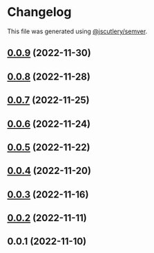 # Changelog

This file was generated using [@jscutlery/semver](https://github.com/jscutlery/semver).

## [0.0.9](https://github.com/otwld/ecosystem/compare/apps-api-otwld-fr-0.0.8...apps-api-otwld-fr-0.0.9) (2022-11-30)



## [0.0.8](https://github.com/otwld/ecosystem/compare/apps-api-otwld-fr-0.0.7...apps-api-otwld-fr-0.0.8) (2022-11-28)



## [0.0.7](https://github.com/otwld/ecosystem/compare/apps-api-otwld-fr-0.0.6...apps-api-otwld-fr-0.0.7) (2022-11-25)



## [0.0.6](https://github.com/otwld/ecosystem/compare/apps-api-otwld-fr-0.0.5...apps-api-otwld-fr-0.0.6) (2022-11-24)



## [0.0.5](https://github.com/otwld/ecosystem/compare/apps-api-otwld-fr-0.0.4...apps-api-otwld-fr-0.0.5) (2022-11-22)



## [0.0.4](https://github.com/otwld/ecosystem/compare/apps-api-otwld-fr-0.0.3...apps-api-otwld-fr-0.0.4) (2022-11-20)



## [0.0.3](https://github.com/otwld/ecosystem/compare/apps-api-otwld-fr-0.0.2...apps-api-otwld-fr-0.0.3) (2022-11-16)



## [0.0.2](https://github.com/otwld/ecosystem/compare/apps-api-otwld-fr-0.0.1...apps-api-otwld-fr-0.0.2) (2022-11-11)



## 0.0.1 (2022-11-10)

